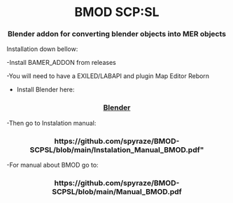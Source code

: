 <h1 align="center">BMOD SCP:SL </h1>


<h3 align="center"> Blender addon for converting blender objects into MER objects</h3>
<a href="https://discord.gg/wn8h8Dvx">
     <alt="Report bug on Discord">
</a>    

Installation down bellow:

-Install BAMER_ADDON from releases

-You will need to have a EXILED/LABAPI and plugin Map Editor Reborn

- Install Blender here:

 <h3 align="center"><a   href="https://www.blender.org/download">Blender</a> </h3>

      
-Then go to Instalation manual:

 <h3 align="center"> https://github.com/spyraze/BMOD-SCPSL/blob/main/Instalation_Manual_BMOD.pdf" </h3>

-For manual about BMOD go to:

<h3 align="center"> https://github.com/spyraze/BMOD-SCPSL/blob/main/Manual_BMOD.pdf </h3>





